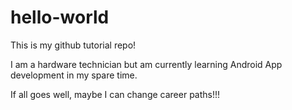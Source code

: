 # hello-world
This is my github tutorial repo!

I am a hardware technician but am currently learning Android App development in my spare time.

If all goes well, maybe I can change career paths!!!

